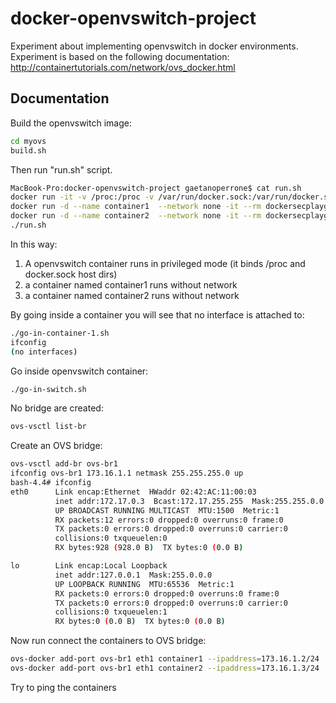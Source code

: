 # docker-openvswitch-project
Experiment about implementing openvswitch in docker environments.   
Experiment is based on the following documentation: 
http://containertutorials.com/network/ovs_docker.html

## Documentation    
Build the openvswitch image:  
```bash   
cd myovs
build.sh  
```  

Then run "run.sh" script.
```bash  
MacBook-Pro:docker-openvswitch-project gaetanoperrone$ cat run.sh 
docker run -it -v /proc:/proc -v /var/run/docker.sock:/var/run/docker.sock --rm --name vswitch --privileged -d myovs
docker run -d --name container1  --network none -it --rm dockersecplayground/alpine_networking
docker run -d --name container2  --network none -it --rm dockersecplayground/alpine_networking
./run.sh
```  

In this way: 
1. A openvswitch container runs in privileged mode (it binds /proc and docker.sock host dirs)  
2. a container named container1 runs without network  
3. a container named container2 runs without network   


By going inside a container you will see that no interface is attached to:   
```bash   
./go-in-container-1.sh
ifconfig
(no interfaces) 
```  

Go inside openvswitch container:   
```bash 
./go-in-switch.sh   
```  

No bridge are created:   
```bash  
ovs-vsctl list-br  
```  
Create an OVS bridge:   
```bash  
ovs-vsctl add-br ovs-br1   
ifconfig ovs-br1 173.16.1.1 netmask 255.255.255.0 up
bash-4.4# ifconfig
eth0      Link encap:Ethernet  HWaddr 02:42:AC:11:00:03  
          inet addr:172.17.0.3  Bcast:172.17.255.255  Mask:255.255.0.0
          UP BROADCAST RUNNING MULTICAST  MTU:1500  Metric:1
          RX packets:12 errors:0 dropped:0 overruns:0 frame:0
          TX packets:0 errors:0 dropped:0 overruns:0 carrier:0
          collisions:0 txqueuelen:0 
          RX bytes:928 (928.0 B)  TX bytes:0 (0.0 B)

lo        Link encap:Local Loopback  
          inet addr:127.0.0.1  Mask:255.0.0.0
          UP LOOPBACK RUNNING  MTU:65536  Metric:1
          RX packets:0 errors:0 dropped:0 overruns:0 frame:0
          TX packets:0 errors:0 dropped:0 overruns:0 carrier:0
          collisions:0 txqueuelen:1 
          RX bytes:0 (0.0 B)  TX bytes:0 (0.0 B)

```  
Now run connect the containers to OVS bridge:  
```bash 
ovs-docker add-port ovs-br1 eth1 container1 --ipaddress=173.16.1.2/24 
ovs-docker add-port ovs-br1 eth1 container2 --ipaddress=173.16.1.3/24
```    

Try to ping the containers

